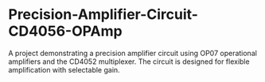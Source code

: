 # Precision-Amplifier-Circuit-CD4056-OPAmp
A project demonstrating a precision amplifier circuit using OP07 operational amplifiers and the CD4052 multiplexer. The circuit is designed for flexible amplification with selectable gain.
